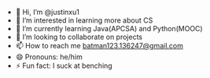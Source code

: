 - 👋 Hi, I’m @justinxu1
- 👀 I’m interested in learning more about CS
- 🌱 I’m currently learning Java(APCSA) and Python(MOOC)
- 💞️ I’m looking to collaborate on projects
- 📫 How to reach me batman123.136247@gmail.com
- 😄 Pronouns: he/him
- ⚡ Fun fact: I suck at benching

<!---
justinxu1/justinxu1 is a ✨ special ✨ repository because its `README.md` (this file) appears on your GitHub profile.
You can click the Preview link to take a look at your changes.
--->

